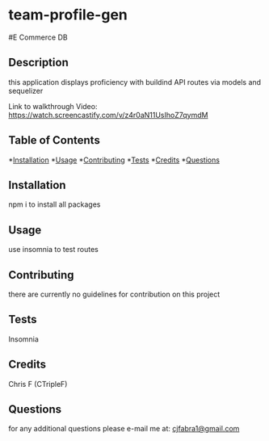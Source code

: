 # team-profile-gen

#E Commerce DB

## Description
this application displays proficiency with buildind API routes via models and sequelizer

Link to walkthrough Video: https://watch.screencastify.com/v/z4r0aN11UsIhoZ7qymdM

## Table of Contents
*[Installation](#Installation)
*[Usage](#Usage)
*[Contributing](#Contributing)
*[Tests](#Tests)
*[Credits](#Credits)
*[Questions](#Questions)

## Installation
npm i to install all packages

## Usage
use insomnia to test routes

## Contributing
there are currently no guidelines for contribution on this project

## Tests
Insomnia

## Credits
Chris F (CTripleF)

## Questions
for any additional questions please e-mail me at:
cjfabra1@gmail.com
